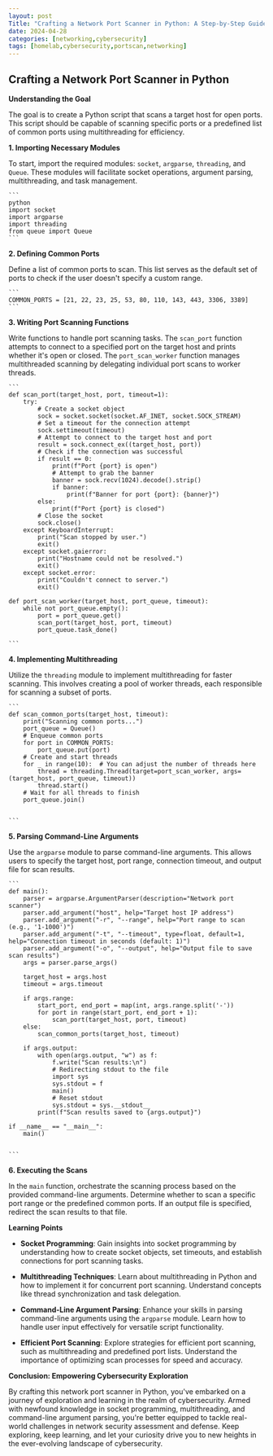 ```yaml
---
layout: post
Title: "Crafting a Network Port Scanner in Python: A Step-by-Step Guide"
date: 2024-04-28
categories: [networking,cybersecurity]
tags: [homelab,cybersecurity,portscan,networking]
---
```



## Crafting a Network Port Scanner in Python

**Understanding the Goal**

The goal is to create a Python script that scans a target host for open ports. This script should be capable of scanning specific ports or a predefined list of common ports using multithreading for efficiency.

**1. Importing Necessary Modules**

To start, import the required modules: `socket`, `argparse`, `threading`, and `Queue`. These modules will facilitate socket operations, argument parsing, multithreading, and task management.

````
```
python
import socket
import argparse
import threading
from queue import Queue
```
````

**2. Defining Common Ports**

Define a list of common ports to scan. This list serves as the default set of ports to check if the user doesn't specify a custom range.

````
```
COMMON_PORTS = [21, 22, 23, 25, 53, 80, 110, 143, 443, 3306, 3389]
```
````

**3. Writing Port Scanning Functions**

Write functions to handle port scanning tasks. The `scan_port` function attempts to connect to a specified port on the target host and prints whether it's open or closed. The `port_scan_worker` function manages multithreaded scanning by delegating individual port scans to worker threads.

````
```
def scan_port(target_host, port, timeout=1):
    try:
        # Create a socket object
        sock = socket.socket(socket.AF_INET, socket.SOCK_STREAM)
        # Set a timeout for the connection attempt
        sock.settimeout(timeout)
        # Attempt to connect to the target host and port
        result = sock.connect_ex((target_host, port))
        # Check if the connection was successful
        if result == 0:
            print(f"Port {port} is open")
            # Attempt to grab the banner
            banner = sock.recv(1024).decode().strip()
            if banner:
                print(f"Banner for port {port}: {banner}")
        else:
            print(f"Port {port} is closed")
        # Close the socket
        sock.close()
    except KeyboardInterrupt:
        print("Scan stopped by user.")
        exit()
    except socket.gaierror:
        print("Hostname could not be resolved.")
        exit()
    except socket.error:
        print("Couldn't connect to server.")
        exit()

def port_scan_worker(target_host, port_queue, timeout):
    while not port_queue.empty():
        port = port_queue.get()
        scan_port(target_host, port, timeout)
        port_queue.task_done()

```
````

**4. Implementing Multithreading**

Utilize the `threading` module to implement multithreading for faster scanning. This involves creating a pool of worker threads, each responsible for scanning a subset of ports.

````
```
def scan_common_ports(target_host, timeout):
    print("Scanning common ports...")
    port_queue = Queue()
    # Enqueue common ports
    for port in COMMON_PORTS:
        port_queue.put(port)
    # Create and start threads
    for _ in range(10):  # You can adjust the number of threads here
        thread = threading.Thread(target=port_scan_worker, args=(target_host, port_queue, timeout))
        thread.start()
    # Wait for all threads to finish
    port_queue.join()


```
````

**5. Parsing Command-Line Arguments**

Use the `argparse` module to parse command-line arguments. This allows users to specify the target host, port range, connection timeout, and output file for scan results.

````
```
def main():
    parser = argparse.ArgumentParser(description="Network port scanner")
    parser.add_argument("host", help="Target host IP address")
    parser.add_argument("-r", "--range", help="Port range to scan (e.g., '1-1000')")
    parser.add_argument("-t", "--timeout", type=float, default=1, help="Connection timeout in seconds (default: 1)")
    parser.add_argument("-o", "--output", help="Output file to save scan results")
    args = parser.parse_args()

    target_host = args.host
    timeout = args.timeout

    if args.range:
        start_port, end_port = map(int, args.range.split('-'))
        for port in range(start_port, end_port + 1):
            scan_port(target_host, port, timeout)
    else:
        scan_common_ports(target_host, timeout)

    if args.output:
        with open(args.output, "w") as f:
            f.write("Scan results:\n")
            # Redirecting stdout to the file
            import sys
            sys.stdout = f
            main()
            # Reset stdout
            sys.stdout = sys.__stdout__
        print(f"Scan results saved to {args.output}")

if __name__ == "__main__":
    main()


```
````

**6. Executing the Scans**

In the `main` function, orchestrate the scanning process based on the provided command-line arguments. Determine whether to scan a specific port range or the predefined common ports. If an output file is specified, redirect the scan results to that file.



**Learning Points**

- **Socket Programming**: Gain insights into socket programming by understanding how to create socket objects, set timeouts, and establish connections for port scanning tasks.

- **Multithreading Techniques**: Learn about multithreading in Python and how to implement it for concurrent port scanning. Understand concepts like thread synchronization and task delegation.

- **Command-Line Argument Parsing**: Enhance your skills in parsing command-line arguments using the `argparse` module. Learn how to handle user input effectively for versatile script functionality.

- **Efficient Port Scanning**: Explore strategies for efficient port scanning, such as multithreading and predefined port lists. Understand the importance of optimizing scan processes for speed and accuracy.

**Conclusion: Empowering Cybersecurity Exploration**

By crafting this network port scanner in Python, you've embarked on a journey of exploration and learning in the realm of cybersecurity. Armed with newfound knowledge in socket programming, multithreading, and command-line argument parsing, you're better equipped to tackle real-world challenges in network security assessment and defense. Keep exploring, keep learning, and let your curiosity drive you to new heights in the ever-evolving landscape of cybersecurity.
